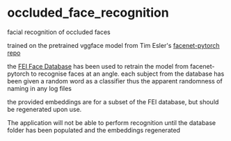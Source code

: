 # occluded_face_recognition

facial recognition of occluded faces

trained on the pretrained vggface model from Tim Esler's [facenet-pytorch repo](https://github.com/timesler/facenet-pytorch)

the [FEI Face Database](https://fei.edu.br/~cet/facedatabase.html) has been used to retrain the model from facenet-pytorch to recognise faces at an angle. each subject from the database has been given a random word as a classifier
thus the apparent randomness of naming in any log files

the provided embeddings are for a subset of the FEI database, but should be regenerated upon use.

The application will not be able to perform recognition until the database folder has been populated and the embeddings regenerated
